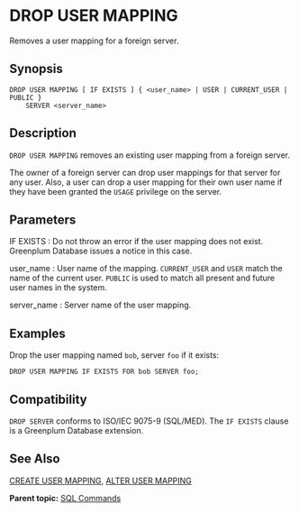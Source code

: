 # DROP USER MAPPING

Removes a user mapping for a foreign server.

## Synopsis

``` {#sql_command_synopsis}
DROP USER MAPPING [ IF EXISTS ] { <user_name> | USER | CURRENT_USER | PUBLIC } 
    SERVER <server_name>
```

## Description

`DROP USER MAPPING` removes an existing user mapping from a foreign server.

The owner of a foreign server can drop user mappings for that server for any user. Also, a user can drop a user mapping for their own user name if they have been granted the `USAGE` privilege on the server.

## Parameters

IF EXISTS
:   Do not throw an error if the user mapping does not exist. Greenplum Database issues a notice in this case.

user\_name
:   User name of the mapping. `CURRENT_USER` and `USER` match the name of the current user. `PUBLIC` is used to match all present and future user names in the system.

server\_name
:   Server name of the user mapping.

## Examples

Drop the user mapping named `bob`, server `foo` if it exists:

```
DROP USER MAPPING IF EXISTS FOR bob SERVER foo;
```

## Compatibility

`DROP SERVER` conforms to ISO/IEC 9075-9 \(SQL/MED\). The `IF EXISTS` clause is a Greenplum Database extension.

## See Also

[CREATE USER MAPPING](CREATE_USER_MAPPING.html), [ALTER USER MAPPING](ALTER_USER_MAPPING.html)

**Parent topic:** [SQL Commands](../sql_commands/sql_ref.html)

